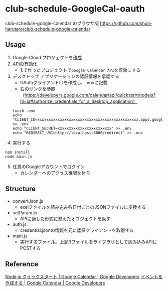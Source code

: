 # club-schedule-GoogleCal-oauth
club-schedule-google-calendar のブラウザ版 https://github.com/shun-harutaro/club-schedule-google-calendar
## Usage
1. Google Cloud プロジェクトを[作成](https://developers.google.com/workspace/guides/create-project?hl=ja)
2. [APIの有効化](https://console.cloud.google.com/flows/enableapi?apiid=calendar-json.googleapis.com&hl=ja)
    - 1.で作ったプロジェクトで`Google Calendar API`を有効にする
3. デスクトップ アプリケーションの認証情報を承認する
    - OAuthクライアントIDを作成し、.envに記載
    - 右のリンクを参照（https://developers.google.com/calendar/api/quickstart/nodejs?hl=ja#authorize_credentials_for_a_desktop_application）
    ```shell
    touch .env
    echo "CLIENT_ID=xxxxxxxxxxxxxxxxxxxxxxxxxxxxxxxxxxxxxxxxxxxxx.apps.googleusercontent.com" >> .env
    echo "CLIENT_SECRET=xxxxxxxxxxxxxxxxxxxxxxxx" >> .env
    echo "REDIRECT_URI=http://localhost:8080/redirect" >> .env
    ```
4. 実行する
```
npm install
node main.js
```
5. 任意のGoogleアカウントでログイン
    - カレンダーへのアクセス権限を付与
## Structure
- convertJson.js
    - exelファイルを読み込み各日付ごとのJSONファイルに変換する
- setParam.js
    - APIに適した形式に整えたオブジェクトを返す
- auth.js
    - credential.jsonの情報を元に認証クライアントを取得する
- main.js
    - 実行するファイル。上記3ファイルをライブラリとして読み込みAPIにPOSTする

## Reference
[Node.js クイックスタート | Google Calendar | Google Developers](https://developers.google.com/calendar/api/quickstart/nodejs?hl=ja)
[イベントを作成する | Google Calendar | Google Developers](https://developers.google.com/calendar/api/guides/create-events?hl=ja)
